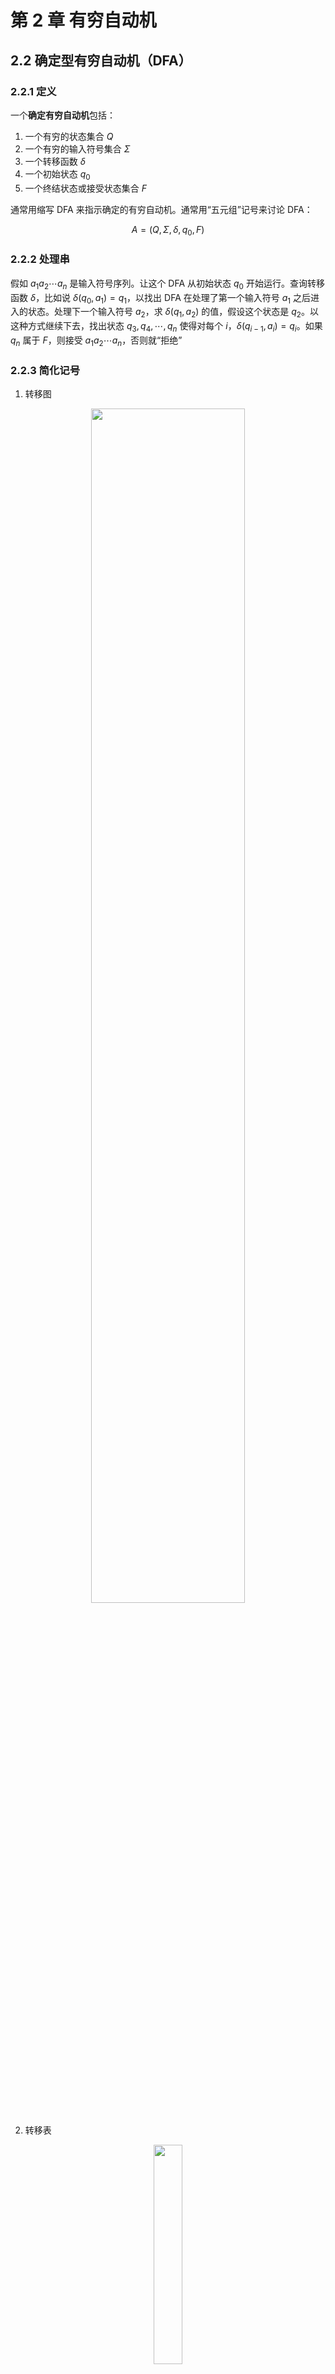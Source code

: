 # 第 2 章 有穷自动机

## 2.2 确定型有穷自动机（DFA）

### 2.2.1 定义

一个**确定有穷自动机**包括：

1. 一个有穷的状态集合 $Q$
2. 一个有穷的输入符号集合 $\Sigma$
3. 一个转移函数 $\delta$
4. 一个初始状态 $q_0$
5. 一个终结状态或接受状态集合 $F$

通常用缩写 DFA 来指示确定的有穷自动机。通常用“五元组”记号来讨论 DFA：

$$
A=(Q,\Sigma,\delta,q_0,F)
$$

### 2.2.2 处理串

假如 $a_1a_2\cdots a_n$ 是输入符号序列。让这个 DFA 从初始状态 $q_0$ 开始运行。查询转移函数 $\delta$，比如说 $\delta(q_0,a_1)=q_1$，以找出 DFA 在处理了第一个输入符号 $a_1$ 之后进入的状态。处理下一个输入符号 $a_2$，求 $\delta(q_1,a_2)$ 的值，假设这个状态是 $q_2$。以这种方式继续下去，找出状态 $q_3,q_4,\cdots,q_n$ 使得对每个 $i$，$\delta(q_{i-1}, a_i)=q_i$。如果 $q_n$ 属于 $F$，则接受 $a_1a_2\cdots a_n$，否则就“拒绝”

### 2.2.3 简化记号

1. 转移图

<div align=center><img width=70% src="https://gitee.com/MiaoHN/PictureMap/raw/master/img/20220303220535.png"/></div>

2. 转移表

<div align=center><img width=30% src="https://gitee.com/MiaoHN/PictureMap/raw/master/img/20220303220634.png"/></div>

上图中的 $\rightarrow$ 表示 Start，$*$ 表示 End

### 2.2.4 将转移函数扩展到串

我们定义**扩展转移函数**，描述从任何状态开始读任何输入序列时发生的事情。如果 $\delta$ 是转移函数，则从 $\delta$ 构造出的扩展转移函数称为 $\hat\delta$

扩展转移函数：接受状态 $q$ 和串 $w$，返回状态 $p$，$p$ 是当自动机从 $q$ 开始处理输入序列 $w$ 时达到的状态。通过对输入串的长度进行归纳来定义 $\hat\delta$ 如下：

- **基础**：$\hat\delta(q,\epsilon)=q$
- **归纳**：$\hat\delta(q,w)=\delta(\hat\delta(q,x),a)$。其中 $a$ 是 $w$ 的结尾符号

### 2.2.5 DFA 的语言

现在，定义 DFA $A=(Q,\Sigma,\delta,q_0,F)$ 的语言。这个语言记为 $L(A)$，定义为

$$
L(A)=\{w|\hat\delta(q_0,w)\in F\}
$$

## 2.3 非确定型有穷自动机（NFA）

### 2.3.1 定义

与 DFA 基本相同，除了转移函数 $\delta$ 可以返回多个状态集合

### 2.3.2 扩展转移函数

- **基础**：$\hat\delta(q,\epsilon)=\{q\}$
- **归纳**：首先计算 $\hat\delta(q,x)$，然后遵循从这些状态中任何一个状态出发的带 $a$ 标记的任何转移

### 2.3.3 NFA 的语言

如果 $A=(Q,\Sigma,\delta,q_0,F)$ 是一个 NFA，则

$$
L(A)=\{w|\hat\delta(q_0,w)\cap F\neq\empty\}
$$

也就是说，$L(A)$ 是 $\Sigma^*$ 中使得 $\hat\delta(q_0,w)$ 至少包含一个接受状态的串 $w$ 的集合

### 2.3.4 DFA 与 NFA 的等价性

[子集构造法](https://zhuanlan.zhihu.com/p/150474259)

## 2.4 应用：文本搜素

### 2.4.1 文本中查找串

使应用适于自动机来搜索的特征是：

1. 所搜索的库快速变化
2. 所搜索的文档不能建立目录

### 2.4.2 文本搜索的 NFA

有一种识别关键字集合的 NFA 的简单形式：

1. 有一个初始状态 $q_0$，在每个输入符号有到自身的状态
2. 对每个关键字 $a_1a_2\cdots a_k$，有 $k$ 个状态 $q_1,q_2,\cdots,q_k$。在符号 $a_1$ 上有从初始状态 $q_1$ 出发的转移，在符号 $a_2$ 上有从初始状态 $q_1$ 到 $q_2$ 的转移，等等

### 2.4.3 识别关键字集合的 DFA

构造 DFA 状态集合的规则如下：

1. 如果 $q_0$ 是 NFA 的初始状态，则 $\{q_0\}$ 是 DFA 的一个状态
2. 假设 $p$ 是一个 NFA 状态，并且沿着带 $a_1a_2\cdots a_m$ 符号的路径从初始状态可达，则有一个 DFA 状态是由下列 NFA 状态组合成的集合：
   - $q_0$
   - $p$
   - 每一个其他的沿着带 $a_1a_2\cdots a_m$ 后缀标记的路径从 $q_0$ 可达的 NFA 状态

## 2.5 带 $\epsilon$ 转移的有穷自动机

### 2.5.1 $\epsilon$-NFA 的形式化定义

形式化地，把 $\epsilon-NFA$ A 表示成 $A=(Q,\Sigma, \delta,q_0,F)$，其中除 $\delta$ 外，所有组成部分都有与 NFA 同样的解释，$\delta$ 现在是有下列变量的函数：

1. $Q$ 中一个状态
2. $\Sigma\cup\{\epsilon\}$ 中一个元素，也就是说，要么是输入符号，要么是 $\epsilon$ 符号。要求空串符号 $\epsilon$ 不是字母表 $\Sigma$ 中的元素，所以不会导致混乱

### 2.5.2 $\epsilon$ 闭包

形式化地，递归地定义 $\epsilon$ 闭包 ECLOSE(q) 如下：

- **基础**：状态 $q$ 属于 ECLOSE(q)
- **归纳**：如果 $p$ 属于 ECLOSE(q)，并且有从状态 $p$ 到状态 $r$ 带 $\epsilon$ 标记的转移，则 $r$ 属于 ECLOSE(q)

### 2.5.3 $\epsilon$-NFA 的扩展转移和语言

$\hat\delta$ 的正确递归定义是：

- **基础**：$\hat\delta(q,\epsilon)=$ ECLOSE(q)
- **归纳**：设 $w$ 形如 $xa$，其中 $a\neq\epsilon$。计算 $\hat\delta(q,w)$ 如下：
  1. 设 $\hat\delta(q,x)=\{p_1,p_2,\cdots,p_k\}$
  2. 设 $\bigcup_{i=1}^k\delta(p_i,a)=\{r_1,r_2,\cdots,r_m\}$
  3. $\hat\delta(q,w)=\bigcup_{j=1}^m$ECLOSE$(r_j)$

现在来定义一个 $\epsilon$-NFA $E=(Q,\Sigma,\delta,q_0,F)$ 的语言：

$$
L(E)=\{w|\hat\delta(q_0,w)\cap F\neq\empty\}
$$

### 2.5.5 消除 $\epsilon$ 转移

设 $E=(Q_E,\Sigma,\delta_E,q_0,F_E)$。则等价的 DFA

$$
D=(Q_D,\Sigma,\delta_D,q_D,F_D)
$$

定义如下：

1. $Q_D$ 是 $Q_E$ 子集的集合
2. $\delta_D=$ ECLOSE$(q_0)$
3. $F_D$ 是包含至少一个 $E$ 中接受状态的状态集合
4. 对于所有属于 $\Sigma$ 的 $a$ 和属于 $Q_D$ 的集合 $S$，计算$\delta_D(S,a)$ 的方法如下：
   1. 设 $S=\{p_1,p_2,\cdots,p_k\}$
   2. 计算 $\bigcup_{i=1}^k\delta_E(p_i,a)$；设这个集合为 $\{r_1,r_2,\cdots,r_m\}$
   3. 则 $\delta_D(S,a)=\bigcup_{j=1}^m$ECLOSE$(r_j)$

**定理 2.22**：一个语言 $L$ 被某个 $\epsilon$-NFA 接受，当且仅当 $L$ 被某个 DFA 接受

## 2.6 小结

- 确定型有穷自动机
- 转移图
- 自动机的语言
- 非确定型有穷自动机
- 子集构造
- $\epsilon$ 转移
- 文本搜索应用
